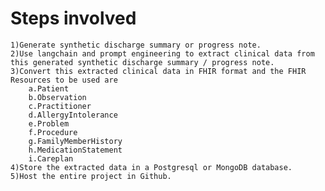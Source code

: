 # Steps involved
	1)Generate synthetic discharge summary or progress note.
	2)Use langchain and prompt engineering to extract clinical data from this generated synthetic discharge summary / progress note.
	3)Convert this extracted clinical data in FHIR format and the FHIR Resources to be used are
		a.Patient
		b.Observation
		c.Practitioner
		d.AllergyIntolerance
		e.Problem
		f.Procedure
		g.FamilyMemberHistory
		h.MedicationStatement
		i.Careplan
	4)Store the extracted data in a Postgresql or MongoDB database.
 	5)Host the entire project in Github.
